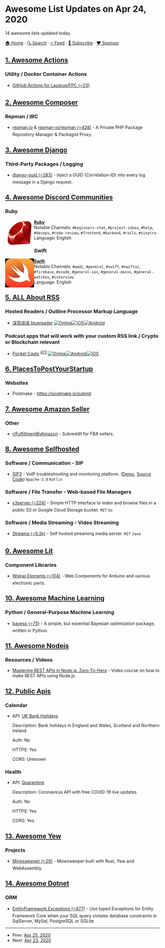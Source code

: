 # Awesome List Updates on Apr 24, 2020

14 awesome lists updated today.

[🏠 Home](/README.md) · [🔍 Search](https://www.trackawesomelist.com/search/) · [🔥 Feed](https://www.trackawesomelist.com/rss.xml) · [📮 Subscribe](https://trackawesomelist.us17.list-manage.com/subscribe?u=d2f0117aa829c83a63ec63c2f&id=36a103854c) · [❤️  Sponsor](https://github.com/sponsors/theowenyoung)



## [1. Awesome Actions](/content/sdras/awesome-actions/README.md)

### Utility / Docker Container Actions

*   [GitHub Actions for Lazarus/FPC (⭐23)](https://github.com/gcarreno/setup-lazarus)

## [2. Awesome Composer](/content/jakoch/awesome-composer/README.md)

### Repman / IRC

*   [repman.io](https://repman.io) & [repman-io/repman (⭐428)](https://github.com/repman-io/repman) - A Private PHP Package Repository Manager & Packagist Proxy.

## [3. Awesome Django](/content/wsvincent/awesome-django/README.md)

### Third-Party Packages / Logging

*   [django-guid (⭐283)](https://github.com/JonasKs/django-guid) - Inject a GUID (Correlation-ID) into every log message in a Django request.

## [4. Awesome Discord Communities](/content/mhxion/awesome-discord-communities/README.md)

### Ruby

<img align="left" height="94px" width="94px" alt="Server Icon" src="https://github.com/mhxion/awesome-discord-communities/raw/main/images/server_icons/ruby.webp">

[**Ruby**](https://discord.com/invite/KbDHDez) \
Notable Channels: `#beginners-chat`, `#project-ideas`, `#help`, `#devops`, `#code-review`, `#frontend`, `#backend`, `#rails`, `#sinatra`\
Language: English
### Swift

<img align="left" height="94px" width="94px" alt="Server Icon" src="https://github.com/mhxion/awesome-discord-communities/raw/main/images/server_icons/swift.webp">

[**Swift**](https://discord.com/invite/0uZpB8GgRvoU12Ta) \
Notable Channels: `#wwdc`, `#general`, `#swift`, `#swiftui`, `#firebase`, `#xcode`, `#general-ios`, `#general-macos`, `#general-watchos`, `#interview`\
Language: English

## [5. ALL About RSS](/content/AboutRSS/ALL-about-RSS/README.md)

### Hosted Readers / Outline Processor Markup Language

*   [深蓝阅读 bluereader](https://bluereader.org/) [![Online](https://github.com/AboutRSS/ALL-about-RSS/raw/master/media/icons8-web-design-16.png)](https://bluereader.org/login)[![iOS](https://github.com/AboutRSS/ALL-about-RSS/raw/master/media/icons8-iphone-16.png)](https://itunes.apple.com/cn/app/shen-lan-yue-du/id793002024?ls=1\&mt=8)[![Android](https://github.com/AboutRSS/ALL-about-RSS/raw/master/media/android.png)](https://bluereader.org/app)

### Podcast apps that will work with your custom RSS link / Crypto or Blockchain relevant

*   [Pocket Casts](https://www.pocketcasts.com/) <sup>[473](https://t.me/s/aboutrss/473)</sup> [![Online](https://github.com/AboutRSS/ALL-about-RSS/raw/master/media/icons8-web-design-16.png)](https://play.pocketcasts.com/)[![Android](https://github.com/AboutRSS/ALL-about-RSS/raw/master/media/android.png)](https://play.google.com/store/apps/details?id=au.com.shiftyjelly.pocketcasts)[![iOS](https://github.com/AboutRSS/ALL-about-RSS/raw/master/media/icons8-iphone-16.png)](https://itunes.apple.com/au/app/pocket-casts/id414834813)

## [6. PlacesToPostYourStartup](/content/mmccaff/PlacesToPostYourStartup/README.md)

### Websites

*   Postmake - <https://postmake.io/submit>

## [7. Awesome Amazon Seller](/content/ScaleLeap/awesome-amazon-seller/README.md)

### Other

*   [r/FulfillmentByAmazon](https://www.reddit.com/r/FulfillmentByAmazon/) - Subreddit for FBA sellers.

## [8. Awesome Selfhosted](/content/awesome-selfhosted/awesome-selfhosted/README.md)

### Software / Communication - SIP

*   [SIP3](https://sip3.io/) - VoIP troubleshooting and monitoring platform. ([Demo](https://demo.sip3.io), [Source Code](https://github.com/sip3io/)) `Apache-2.0` `Kotlin`

### Software / File Transfer - Web-based File Managers

*   [s3server (⭐224)](https://github.com/jessfraz/s3server) - Simple HTTP interface to index and browse files in a public S3 or Google Cloud Storage bucket. `MIT` `Go`

### Software / Media Streaming - Video Streaming

*   [Streama (⭐9.3k)](https://github.com/streamaserver/streama) - Self hosted streaming media server. `MIT` `Java`

## [9. Awesome Lit](/content/web-padawan/awesome-lit/README.md)

### Component Libraries

*   [Wokwi Elements (⭐104)](https://github.com/wokwi/wokwi-elements) - Web Components for Arduino and various electronic parts.

## [10. Awesome Machine Learning](/content/josephmisiti/awesome-machine-learning/README.md)

### Python / General-Purpose Machine Learning

*   [bayeso (⭐75)](https://github.com/jungtaekkim/bayeso) - A simple, but essential Bayesian optimization package, written in Python.

## [11. Awesome Nodejs](/content/sindresorhus/awesome-nodejs/README.md)

### Resources / Videos

*   [Mastering REST APIs in Node.js: Zero-To-Hero](https://www.manning.com/livevideo/mastering-rest-apis-in-nodejs) - Video course on how to make REST APIs using Node.js.

## [12. Public Apis](/content/public-apis/public-apis/README.md)

### Calendar

- API: [UK Bank Holidays](https://www.gov.uk/bank-holidays.json)

  Description: Bank holidays in England and Wales, Scotland and Northern Ireland

  Auth: No

  HTTPS: Yes

  CORS: Unknown



### Health

- API: [Quarantine](https://quarantine.country/coronavirus/api/)

  Description: Coronavirus API with free COVID-19 live updates

  Auth: No

  HTTPS: Yes

  CORS: Yes



## [13. Awesome Yew](/content/jetli/awesome-yew/README.md)

### Projects

*   [Minesweeper (⭐26)](https://github.com/jgpaiva/minesweeper) - Minesweeper built with Rust, Yew and WebAssembly.

## [14. Awesome Dotnet](/content/quozd/awesome-dotnet/README.md)

### ORM

*   [EntityFramework.Exceptions (⭐677)](https://github.com/Giorgi/EntityFramework.Exceptions) - Use typed Exceptions for Entity Framework Core when your SQL query violates database constraints in SqlServer, MySql, PostgreSQL or SQLite

---

- Prev: [Apr 25, 2020](/content/2020/04/25/README.md)
- Next: [Apr 23, 2020](/content/2020/04/23/README.md)